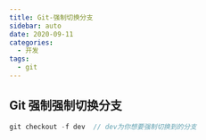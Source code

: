 ```yaml
---
title: Git-强制切换分支
sidebar: auto
date: 2020-09-11
categories:
  - 开发
tags:
  - git
---
```


## Git 强制强制切换分支

```javascript
git checkout -f dev  // dev为你想要强制切换到的分支
```
